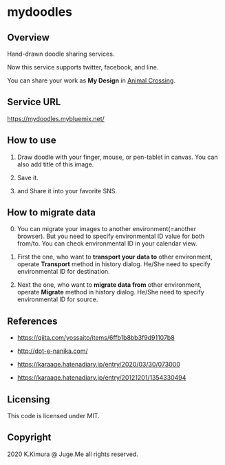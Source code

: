 # mydoodles

## Overview

Hand-drawn doodle sharing services.

Now this service supports twitter, facebook, and line.

You can share your work as **My Design** in [Animal Crossing](https://www.nintendo.co.jp/switch/acbaa/index.html).


## Service URL

https://mydoodles.mybluemix.net/


## How to use

1. Draw doodle with your finger, mouse, or pen-tablet in canvas. You can also add title of this image.

2. Save it.

3. and Share it into your favorite SNS.


## How to migrate data

0. You can migrate your images to another environment(=another browser). But you need to specify environmental ID value for both from/to. You can check environmental ID in your calendar view.

1. First the one, who want to **transport your data to** other environment, operate **Transport** method in history dialog. He/She need to specify environmental ID for destination.

2. Next the one, who want to **migrate data from** other environment, operate **Migrate** method in history dialog. He/She need to specify environmental ID for source.


## References

- https://qiita.com/yossaito/items/6ffb1b8bb3f9d91107b8

- http://dot-e-nanika.com/

- https://karaage.hatenadiary.jp/entry/2020/03/30/073000

- https://karaage.hatenadiary.jp/entry/20121201/1354330494



## Licensing

This code is licensed under MIT.


## Copyright

2020 K.Kimura @ Juge.Me all rights reserved.


